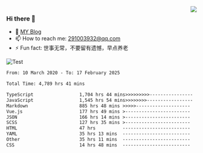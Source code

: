 <img align='right' src='https://github-readme-stats.vercel.app/api?username=niaogege&show_icons=true&theme=radical'/>

### Hi there 👋

- 🌱 [MY Blog](https://bythewayer.com/)
- 📫 How to reach me: 291003932@qq.com
- ⚡ Fun fact:  世事无常，不要留有遗憾，早点养老

![Test](https://github-readme-stats.vercel.app/api/top-langs/?username=niaogege&layout=compact)

<!--START_SECTION:waka-->

```txt
From: 10 March 2020 - To: 17 February 2025

Total Time: 4,789 hrs 41 mins

TypeScript                 1,704 hrs 44 mins>>>>>>>>>----------------   35.59 %
JavaScript                 1,545 hrs 54 mins>>>>>>>>-----------------   32.28 %
Markdown                   885 hrs 48 mins >>>>>--------------------   18.49 %
Vue.js                     177 hrs 49 mins >------------------------   03.71 %
JSON                       166 hrs 14 mins >------------------------   03.47 %
SCSS                       127 hrs 35 mins >------------------------   02.66 %
HTML                       47 hrs          -------------------------   00.98 %
YAML                       35 hrs 13 mins  -------------------------   00.74 %
Other                      35 hrs 11 mins  -------------------------   00.73 %
CSS                        14 hrs 48 mins  -------------------------   00.31 %
```

<!--END_SECTION:waka-->
